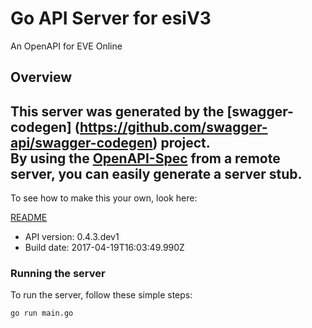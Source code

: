 # Go API Server for esiV3

An OpenAPI for EVE Online

## Overview
This server was generated by the [swagger-codegen]
(https://github.com/swagger-api/swagger-codegen) project.  
By using the [OpenAPI-Spec](https://github.com/OAI/OpenAPI-Specification) from a remote server, you can easily generate a server stub.  
-

To see how to make this your own, look here:

[README](https://github.com/swagger-api/swagger-codegen/blob/master/README.md)

- API version: 0.4.3.dev1
- Build date: 2017-04-19T16:03:49.990Z


### Running the server
To run the server, follow these simple steps:

```
go run main.go
```

